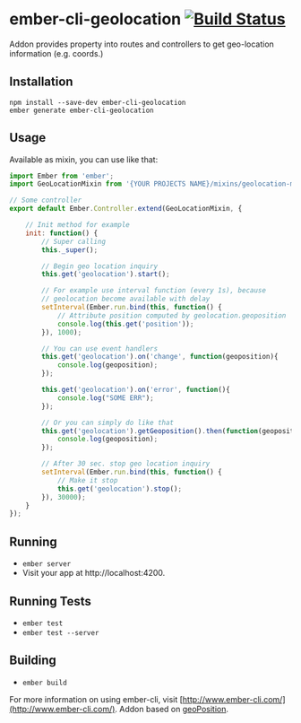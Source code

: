 # ember-cli-geolocation [![Build Status](https://secure.travis-ci.org/ajile/ember-cli-geolocation.svg)](http://travis-ci.org/ajile/ember-cli-geolocation)

Addon provides property into routes and controllers to get geo-location information (e.g. coords.)

## Installation

```
npm install --save-dev ember-cli-geolocation
ember generate ember-cli-geolocation
```

## Usage
Available as mixin, you can use like that:
```javascript
import Ember from 'ember';
import GeoLocationMixin from '{YOUR PROJECTS NAME}/mixins/geolocation-mixin';

// Some controller
export default Ember.Controller.extend(GeoLocationMixin, {

    // Init method for example
    init: function() {
        // Super calling
        this._super();

        // Begin geo location inquiry
        this.get('geolocation').start();

        // For example use interval function (every 1s), because
        // geolocation become available with delay
        setInterval(Ember.run.bind(this, function() {
            // Attribute position computed by geolocation.geoposition
            console.log(this.get('position'));
        }), 1000);

        // You can use event handlers
        this.get('geolocation').on('change', function(geoposition){
            console.log(geoposition);
        });

        this.get('geolocation').on('error', function(){
            console.log("SOME ERR");
        });

        // Or you can simply do like that
        this.get('geolocation').getGeoposition().then(function(geoposition) {
            console.log(geoposition);
        });

        // After 30 sec. stop geo location inquiry
        setInterval(Ember.run.bind(this, function() {
            // Make it stop
            this.get('geolocation').stop();
        }), 30000);
    }
});
```

## Running

* `ember server`
* Visit your app at http://localhost:4200.

## Running Tests

* `ember test`
* `ember test --server`

## Building

* `ember build`

For more information on using ember-cli, visit [http://www.ember-cli.com/](http://www.ember-cli.com/). Addon based on [geoPosition](https://github.com/estebanav/javascript-mobile-desktop-geolocation).
